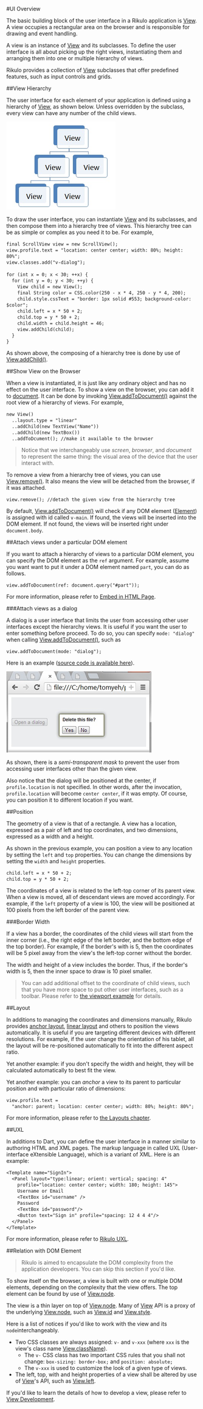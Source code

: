 #UI Overview

The basic building block of the user interface in a Rikulo application is [View](api:view). A view occupies a rectangular area on the browser and is responsible for drawing and event handling.

A view is an instance of [View](api:view) and its subclasses. To define the user interface is all about picking up the right views, instantiating them and arranging them into one or multiple hierarchy of views.

Rikulo provides a collection of [View](api:view) subclasses that offer predefined features, such as input controls and grids.

##View Hierarchy

The user interface for each element of your application is defined using a hierarchy of [View](api:view), as shown below. Unless overridden by the subclass, every view can have any number of the child views.

![Tree of Views](view-hierarchy.jpg?raw=true)

To draw the user interface, you can instantiate [View](api:view) and its subclasses, and then compose them into a hierarchy tree of views. This hierarchy tree can be as simple or complex as you need it to be. For example,

    final ScrollView view = new ScrollView();
    view.profile.text = "location: center center; width: 80%; height: 80%";
    view.classes.add("v-dialog");

    for (int x = 0; x < 30; ++x) {
      for (int y = 0; y < 30; ++y) {
        View child = new View();
        final String color = CSS.color(250 - x * 4, 250 - y * 4, 200);
        child.style.cssText = "border: 1px solid #553; background-color: $color";
        child.left = x * 50 + 2;
        child.top = y * 50 + 2;
        child.width = child.height = 46;
        view.addChild(child);
      }
    }

As shown above, the composing of a hierarchy tree is done by use of [View.addChild()](api:view).

##Show View on the Browser

When a view is instantiated, it is just like any ordinary object and has no effect on the user interface. To show a view on the browser, you can add it to [document](dart:html). It can be done by invoking [View.addToDocument()](api:view) against the root view of a hierarchy of views. For example,

    new View()
      ..layout.type = "linear"
      ..addChild(new TextView("Name"))
      ..addChild(new TextBox())
      ..addToDcument(); //make it available to the browser

> Notice that we interchangeably use *screen*, *browser*, and *document* to represent the same thing: the visual area of the device that the user interact with.

To remove a view from a hierarchy tree of views, you can use [View.remove()](api:view). It also means the view will be detached from the browser, if it was attached.

    view.remove(); //detach the given view from the hierarchy tree

By default, [View.addToDocument()](api:view) will check if any DOM element ([Element](dart:html)) is assigned with id called `v-main`. If found, the views will be inserted into the DOM element. If not found, the views will be inserted right under `document.body`.

##Attach views under a particular DOM element

If you want to attach a hierarchy of views to a particular DOM element, you can specify the DOM element as the `ref` argument. For example, assume you want want to put it under a DOM element named `part`, you can do as follows.

    view.addToDocument(ref: document.query("#part"));

For more information, please refer to [Embed in HTML Page](Embed_in_HTML_Page.md).

###Attach views as a dialog

A dialog is a user interface that limits the user from accessing other user interfaces except the hierarchy views. It is useful if you want the user to enter something before proceed. To do so, you can specify `mode: "dialog"` when calling [View.addToDocument()](api:view), such as

    view.addToDocument(mode: "dialog");

Here is an example ([source code is available here](https://github.com/rikulo/rikulo/blob/master/test/TestDialog2.html)).

![Dialog](dialog.jpg?raw=true)

As shown, there is a *semi-transparent mask* to prevent the user from accessing user interfaces other than the given view.

Also notice that the dialog will be positioned at the center, if `profile.location` is not specified. In other words, after the invocation, `profile.location` will become `center center`, if it was empty. Of course, you can position it to different location if you want.

##Position

The geometry of a view is that of a rectangle. A view has a location, expressed as a pair of left and top coordinates, and two dimensions, expressed as a width and a height.

As shown in the previous example, you can position a view to any location by setting the `left` and `top` properties. You can change the dimensions by setting the `width` and `height` properties.

    child.left = x * 50 + 2;
    child.top = y * 50 + 2;

The coordinates of a view is related to the left-top corner of its parent view. When a view is moved, all of descendant views are moved accordingly. For example, if the `left` property of a view is 100, the view will be positioned at 100 pixels from the left border of the parent view. 

###Border Width

If a view has a border, the coordinates of the child views will start from the inner corner (i.e., the right edge of the left border, and the bottom edge of the top border). For example, if the border's with is 5, then the coordinates will be 5 pixel away from the view's the left-top corner without the border.

The width and height of a view includes the border. Thus, if the border's width is 5, then the inner space to draw is 10 pixel smaller.

> You can add additional offset to the coordinate of child views, such that you have more space to put other user interfaces, such as a toolbar. Please refer to [the viewport example](source:example) for details.

##Layout

In additions to managing the coordinates and dimensions manually, Rikulo provides [anchor layout](../../Layouts/Anchor_Layout.md), [linear layout](../../Layouts/Linear_Layout.md) and others to position the views automatically. It is useful if you are targeting different devices with different resolutions. For example, if the user change the orientation of his tablet, all the layout will be re-positioned automatically to fit into the different aspect ratio.

Yet another example: if you don't specify the width and height, they will be calculated automatically to best fit the view.

Yet another example: you can *anchor* a view to its parent to particular position and with particular ratio of dimensions:

    view.profile.text =
      "anchor: parent; location: center center; width: 80%; height: 80%";

For more information, please refer to [the Layouts chapter](../../Layouts/index.md).

##UXL

In additions to Dart, you can define the user interface in a manner similar to authoring HTML and XML pages. The markup language in called UXL (User-interface eXtensible Language), which is a variant of XML. Here is an example:

    <Template name="SignIn">
      <Panel layout="type:linear; orient: vertical; spacing: 4"
        profile="location: center center; width: 180; height: 145">
        Username or Email
        <TextBox id="username" />
        Password
        <TextBox id="password"/>
        <Button text="Sign in" profile="spacing: 12 4 4 4"/>
      </Panel>
    </Template>

For more information, please refer to [Rikulo UXL](../../UXL).

##Relation with DOM Element

> Rikulo is aimed to encapsulate the DOM complexity from the application developers. You can skip this section if you'd like.

To show itself on the browser, a view is built with one or multiple DOM elements, depending on the complexity that the view offers. The top element can be found by use of [View.node](api:view).

The view is a thin layer on top of [View.node](api:view). Many of [View](api:view) API is a proxy of the underlying [View.node](api:view), such as [View.id](api:view) and [View.style](api:view).

Here is a list of notices if you'd like to work with the view and its `node`interchangeably.

* Two CSS classes are always assigned: `v-` and `v-xxx` (where `xxx` is the view's class name [View.className](api:view)).
    * The `v-` CSS class has two important CSS rules that you shall not change: `box-sizing: border-box;` and `position: absolute;`
    * The `v-xxx` is used to customize the look of a given type of views.
* The left, top, with and height properties of a view shall be altered by use of [View](api:view)'s API, such as [View.left](api:view).

If you'd like to learn the details of how to develop a view, please refer to [View Development](../../View_Development).
